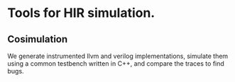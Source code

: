 # Tools for HIR simulation.

## Cosimulation

We generate instrumented llvm and verilog implementations, simulate them using
a common testbench written in C++, and compare the traces to find bugs.
